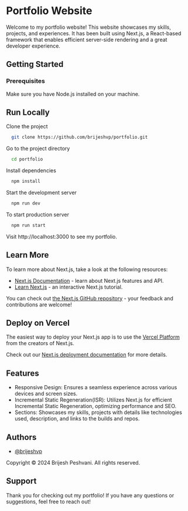 
# Portfolio Website

Welcome to my portfolio website! This website showcases my skills, projects, and experiences. It has been built using Next.js, a React-based framework that enables efficient server-side rendering and a great developer experience.


## Getting Started
### Prerequisites
Make sure you have Node.js installed on your machine.


## Run Locally

Clone the project

```bash
  git clone https://github.com/brijeshvp/portfolio.git
```

Go to the project directory

```bash
  cd portfolio
```

Install dependencies

```bash
  npm install
```

Start the development server

```bash
  npm run dev
```

To start production server
```bash
  npm run start
```

Visit http://localhost:3000 to see my portfolio.


## Learn More

To learn more about Next.js, take a look at the following resources:

- [Next.js Documentation](https://nextjs.org/docs) - learn about Next.js features and API.
- [Learn Next.js](https://nextjs.org/learn) - an interactive Next.js tutorial.

You can check out [the Next.js GitHub repository](https://github.com/vercel/next.js/) - your feedback and contributions are welcome!

## Deploy on Vercel

The easiest way to deploy your Next.js app is to use the [Vercel Platform](https://vercel.com/new?utm_medium=default-template&filter=next.js&utm_source=create-next-app&utm_campaign=create-next-app-readme) from the creators of Next.js.

Check out our [Next.js deployment documentation](https://nextjs.org/docs/deployment) for more details.

## Features

- Responsive Design: Ensures a seamless experience across various devices and screen sizes.
- Incremental Static Regeneration(ISR): Utilizes Next.js for efficient Incremental Static Regeneration, optimizing performance and SEO.
- Sections: Showcases my skills, projects with details like technologies used, description, and links to the builds and repos.
## Authors

- [@brijeshvp](https://www.github.com/brijeshvp)

Copyright © 2024 Brijesh Peshvani. All rights reserved. 

## Support

Thank you for checking out my portfolio! If you have any questions or suggestions, feel free to reach out!
